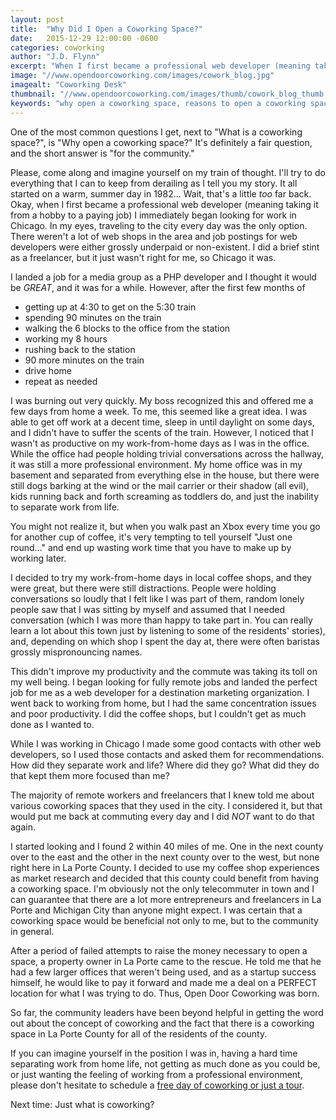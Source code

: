 ```yaml
---
layout: post
title:  "Why Did I Open a Coworking Space?"
date:   2015-12-29 12:00:00 -0600
categories: coworking
author: "J.D. Flynn"
excerpt: "When I first became a professional web developer (meaning taking it from a hobby to a paying job) I immediately began looking for work in Chicago.  In my eyes, traveling to the city every day was the only option.  There weren't a lot of web shops in the area and job postings for web developers were either grossly underpaid or non-existant."
image: "//www.opendoorcoworking.com/images/cowork_blog.jpg"
imagealt: "Coworking Desk"
thumbnail: "//www.opendoorcoworking.com/images/thumb/cowork_blog_thumb.jpg"
keywords: "why open a coworking space, reasons to open a coworking space"
---
```

One of the most common questions I get, next to "What is a coworking space?", is "Why open a coworking space?"  It's definitely a fair question, and the short answer is "for the community."

Please, come along and imagine yourself on my train of thought.  I'll try to do everything that I can to keep from derailing as I tell you my story.  It all started on a warm, summer day in 1982... Wait, that's a little _too_ far back.  Okay, when I first became a professional web developer (meaning taking it from a hobby to a paying job) I immediately began looking for work in Chicago.  In my eyes, traveling to the city every day was the only option.  There weren't a lot of web shops in the area and job postings for web developers were either grossly underpaid or non-existent.  I did a brief stint as a freelancer, but it just wasn't right for me, so Chicago it was.

I landed a job for a media group as a PHP developer and I thought it would be _GREAT_, and it was for a while.  However, after the first few months of

- getting up at 4:30 to get on the 5:30 train
- spending 90 minutes on the train
- walking the 6 blocks to the office from the station
- working my 8 hours
- rushing back to the station
- 90 more minutes on the train
- drive home
- repeat as needed

I was burning out very quickly.  My boss recognized this and offered me a few days from home a week.  To me, this seemed like a great idea.  I was able to get off work at a decent time, sleep in until daylight on some days, and I didn't have to suffer the scents of the train.  However, I noticed that I wasn't as productive on my work-from-home days as I was in the office.  While the office had people holding trivial conversations across the hallway, it was still a more professional environment.  My home office was in my basement and separated from everything else in the house, but there were still dogs barking at the wind or the mail carrier or their shadow (all evil), kids running back and forth screaming as toddlers do, and just the inability to separate work from life.

You might not realize it, but when you walk past an Xbox every time you go for another cup of coffee, it's very tempting to tell yourself "Just one round..." and end up wasting work time that you have to make up by working later.

I decided to try my work-from-home days in local coffee shops, and they were great, but there were still distractions.  People were holding conversations so loudly that I felt like I was part of them, random lonely people saw that I was sitting by myself and assumed that I needed conversation (which I was more than happy to take part in.  You can really learn a lot about this town just by listening to some of the residents' stories), and, depending on which shop I spent the day at, there were often baristas grossly mispronouncing names.

This didn't improve my productivity and the commute was taking its toll on my well being.  I began looking for fully remote jobs and landed the perfect job for me as a web developer for a destination marketing organization.  I went back to working from home, but I had the same concentration issues and poor productivity.  I did the coffee shops, but I couldn't get as much done as I wanted to.

While I was working in Chicago I made some good contacts with other web developers, so I used those contacts and asked them for recommendations.  How did they separate work and life?  Where did they go?  What did they do that kept them more focused than me?

The majority of remote workers and freelancers that I knew told me about various coworking spaces that they used in the city. I considered it, but that would put me back at commuting every day and I did _NOT_ want to do that again.

I started looking and I found 2 within 40 miles of me.  One in the next county over to the east and the other in the next county over to the west, but none right here in La Porte County.  I decided to use my coffee shop experiences as market research and decided that this county could benefit from having a coworking space.  I'm obviously not the only telecommuter in town and I can guarantee that there are a lot more entrepreneurs and freelancers in La Porte and Michigan City than anyone might expect.  I was certain that a coworking space would be beneficial not only to me, but to the community in general.

After a period of failed attempts to raise the money necessary to open a space, a property owner in La Porte came to the rescue.  He told me that he had a few larger offices that weren't being used, and as a startup success himself, he would like to pay it forward and made me a deal on a PERFECT location for what I was trying to do.  Thus, Open Door Coworking was born.

So far, the community leaders have been beyond helpful in getting the word out about the concept of coworking and the fact that there is a coworking space in La Porte County for all of the residents of the county.

If you can imagine yourself in the position I was in, having a hard time separating work from home life, not getting as much done as you could be, or just wanting the feeling of working from a professional environment, please don't hesitate to schedule a [free day of coworking or just a tour](http://goo.gl/forms/ook9usnqsn).

Next time: Just what is coworking?
